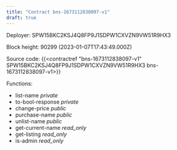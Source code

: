```yaml
---
title: "Contract bns-1673112838097-v1"
draft: true
---
```

Deployer: SPW15BKC2KSJ4Q8FP9J1SDPW1CXVZN9VW51R9HX3


 



Block height: 90299 (2023-01-07T17:43:49.000Z)

Source code: {{<contractref "bns-1673112838097-v1" SPW15BKC2KSJ4Q8FP9J1SDPW1CXVZN9VW51R9HX3 bns-1673112838097-v1>}}

Functions:

* list-name _private_
* to-bool-response _private_
* change-price _public_
* purchase-name _public_
* unlist-name _public_
* get-current-name _read_only_
* get-listing _read_only_
* is-admin _read_only_
